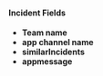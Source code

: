
#### Incident Fields
- **Team name**
- **app channel name**
- **similarIncidents**
- **appmessage**
